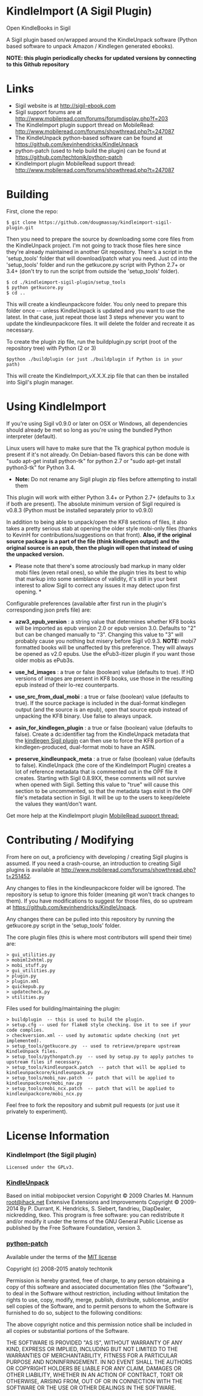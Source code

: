 KindleImport (A Sigil Plugin)
============

Open KindleBooks in Sigil

A Sigil plugin based on/wrapped around the KindleUnpack software (Python based software to unpack Amazon / Kindlegen generated ebooks).

**NOTE: this plugin periodically checks for updated versions by connecting to this Github repository**

Links
=====

* Sigil website is at <http://sigil-ebook.com>
* Sigil support forums are at <http://www.mobileread.com/forums/forumdisplay.php?f=203>
* The KindleImport plugin support thread on MobileRead: <http://www.mobileread.com/forums/showthread.php?t=247087>
* The KindleUnpack python-based software can be found at <https://github.com/kevinhendricks/KindleUnpack>
* python-patch (used to help build the plugin) can be found at <https://github.com/techtonik/python-patch>
* KindleImport plugin MobileRead support thread: <http://www.mobileread.com/forums/showthread.php?t=247087>

Building
========

First, clone the repo:

    $ git clone https://github.com/dougmassay/kindleimport-sigil-plugin.git

Then you need to prepare the source by downloading some core files from the KindleUnpack project. I'm not going to track those files here since they're already maintained in another Git repository. There's a script in the 'setup_tools' folder that will download/patch what you need. Just cd into the 'setup_tools' folder and run the getkucore.py script with Python 2.7+ or 3.4+ (don't try to run the script from outside the 'setup_tools' folder).

    $ cd ./kindleimport-sigil-plugin/setup_tools
    $ python getkucore.py
    $ cd ..

This will create a kindleunpackcore folder. You only need to prepare this folder once -- unless KindleUnpack is updated and you want to use the latest. In that case, just repeat those last 3 steps whenever you want to update the kindleunpackcore files. It will delete the folder and recreate it as necessary.

To create the plugin zip file, run the buildplugin.py script (root of the repository tree) with Python (2 or 3)

    $python ./buildplugin (or just ./buildplugin if Python is in your path)

This will create the KindleImport_vX.X.X.zip file that can then be installed into Sigil's plugin manager.

Using KindleImport
=================
If you're using Sigil v0.9.0 or later on OSX or Windows, all dependencies should already be met so long as you're using the bundled Python interpreter (default).

Linux users will have to make sure that the Tk graphical python module is present if it's not already.  On Debian-based flavors this can be done with "sudo apt-get install python-tk" for python 2.7 or "sudo apt-get install python3-tk" for Python 3.4.

* **Note:** Do not rename any Sigil plugin zip files before attempting to install them

This plugin will work with either Python 3.4+ or Python 2.7+ (defaults to 3.x if both are present).
The absolute minimum version of Sigil required is v0.8.3 (Python must be installed separately prior to v0.9.0)


In addition to being able to unpack/open the KF8 sections of files, it also takes a pretty serious stab at opening the older style mobi-only files (thanks to KevinH for contributions/suggestions on that front). **Also, if the original source package is a part of the file (think kindlegen output) and the original source is an epub, then the plugin will open that instead of using the unpacked version.**

* Please note that there's some atrociously bad markup in many older mobi files (even retail ones), so while the plugin tries its best to whip that markup into some semblance of validity, it's still in your best interest to allow Sigil to correct any issues it may detect upon first opening. *

Configurable preferences (available after first run in the plugin's corresponding json prefs file) are:

* **azw3_epub_version** : a string value that determines whether KF8 books will be imported as epub version 2.0 or epub version 3.0. Defaults to "2" but can be changed manually to "3". Changing this value to "3" will probably cause you nothing but misery before Sigil v0.9.3. **NOTE:** mobi7 formatted books will be unaffected by this preference. They will always be opened as v2.0 epubs. Use the ePub3-itizer plugin if you want those older mobis as ePub3s.

* **use_hd_images** : a true or false (boolean) value (defaults to true). If HD versions of images are present in KF8 books, use those in the resulting epub instead of their lo-rez counterparts.

* **use_src_from_dual_mobi** : a true or false (boolean) value (defaults to true). If the source package is included in the dual-format kindlegen output (and the source is an epub), open that source epub instead of unpacking the KF8 binary. Use false to always unpack.


* **asin_for_kindlegen_plugin** : a true or false (boolean) value (defaults to false). Create a dc:identifier tag from the KindleUnpack metadata that the [kindlegen Sigil plugin](http://www.mobileread.com/forums/showthread.php?t=248629) can then use to force the KF8 portion of a kindlegen-produced, dual-format mobi to have an ASIN.


* **preserve_kindleunpack_meta** : a true or false (boolean) value (defaults to false). KindleUnpack (the core of the KindleImport Plugin) creates a lot of reference metadata that is commented out in the OPF file it creates. Starting with Sigil 0.8.9XX, these comments will not survive when opened with Sigil. Setting this value to "true" will cause this section to be uncommented, so that the metadata tags exist in the OPF file's metadata section in Sigil. It will be up to the users to keep/delete the values they want/don't want.

Get more help at the KindleImport plugin [MobileRead support thread:](http://www.mobileread.com/forums/showthread.php?t=247087)


Contributing / Modifying
============
From here on out, a proficiency with developing / creating Sigil plugins is assumed.
If you need a crash-course, an introduction to creating Sigil plugins is available at
http://www.mobileread.com/forums/showthread.php?t=251452.

Any changes to files in the kindleunpackcore folder will be ignored. The repository is setup to ignore this folder (meaning git won't track changes to them). If you have modifications to suggest for those files, do so upstream at https://github.com/kevinhendricks/KindleUnpack.

Any changes there can be pulled into this repository by running the getkucore.py script in the 'setup_tools' folder.

The core plugin files (this is where most contributors will spend their time) are:

    > gui_utilities.py
    > mobiml2xhtml.py
    > mobi_stuff.py
    > gui_utilities.py
    > plugin.py
    > plugin.xml
    > quickepub.py
    > updatecheck.py
    > utilities.py


Files used for building/maintaining the plugin:

    > buildplugin  -- this is used to build the plugin.
    > setup.cfg -- used for flake8 style checking. Use it to see if your code complies.
    > checkversion.xml -- used by automatic update checking (not yet implemented).
    > setup_tools/getkucore.py  -- used to retrieve/prepare upstream KindleUnpack files.
    > setup_tools/pythonpatch.py  -- used by setup.py to apply patches to upstream files if necessary. 
    > setup_tools/kindleunpack.patch  -- patch that will be applied to kindleunpackcore/kindleunpack.py
    > setup_tools/mobi_nav.patch  -- patch that will be applied to kindleunpackcore/mobi_nav.py
    > setup_tools/mobi_ncx.patch  -- patch that will be applied to kindleunpackcore/mobi_ncx.py

Feel free to fork the repository and submit pull requests (or just use it privately to experiment).



License Information
=======

### KindleImport (the Sigil plugin)

    Licensed under the GPLv3.

### [KindleUnpack](https://github.com/kevinhendricks/KindleUnpack)

Based on initial mobipocket version Copyright © 2009 Charles M. Hannum <root@ihack.net>
Extensive Extensions and Improvements Copyright © 2009-2014
By P. Durrant, K. Hendricks, S. Siebert, fandrieu, DiapDealer, nickredding, tkeo.
This program is free software: you can redistribute it and/or modify
it under the terms of the GNU General Public License as published by
the Free Software Foundation, version 3.

### [python-patch](https://github.com/techtonik/python-patch)

Available under the terms of the [MIT license](http://opensource.org/licenses/mit-license.php)

Copyright (c) 2008-2015 anatoly techtonik

Permission is hereby granted, free of charge, to any person obtaining a copy
of this software and associated documentation files (the "Software"), to deal
in the Software without restriction, including without limitation the rights
to use, copy, modify, merge, publish, distribute, sublicense, and/or sell
copies of the Software, and to permit persons to whom the Software is
furnished to do so, subject to the following conditions:

The above copyright notice and this permission notice shall be included in
all copies or substantial portions of the Software.

THE SOFTWARE IS PROVIDED "AS IS", WITHOUT WARRANTY OF ANY KIND, EXPRESS OR
IMPLIED, INCLUDING BUT NOT LIMITED TO THE WARRANTIES OF MERCHANTABILITY,
FITNESS FOR A PARTICULAR PURPOSE AND NONINFRINGEMENT. IN NO EVENT SHALL THE
AUTHORS OR COPYRIGHT HOLDERS BE LIABLE FOR ANY CLAIM, DAMAGES OR OTHER
LIABILITY, WHETHER IN AN ACTION OF CONTRACT, TORT OR OTHERWISE, ARISING FROM,
OUT OF OR IN CONNECTION WITH THE SOFTWARE OR THE USE OR OTHER DEALINGS IN
THE SOFTWARE.
